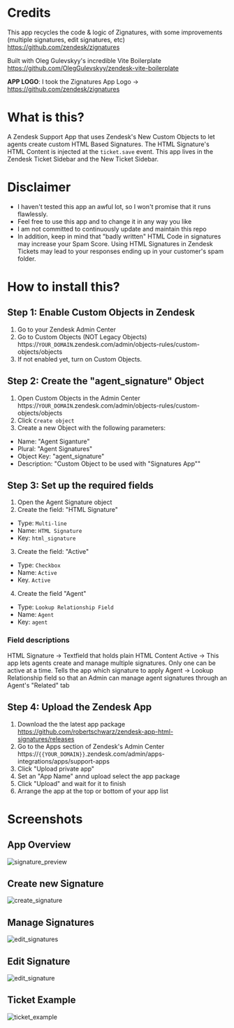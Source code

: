 # Credits
This app recycles the code & logic of Zignatures, with some improvements (multiple signatures, edit signatures, etc)
https://github.com/zendesk/zignatures

Built with Oleg Gulevskyy's incredible Vite Boilerplate
https://github.com/OlegGulevskyy/zendesk-vite-boilerplate

**APP LOGO**: I took the Zignatures App Logo -> https://github.com/zendesk/zignatures

# What is this?
A Zendesk Support App that uses Zendesk's New Custom Objects to let agents create custom HTML Based Signatures.
The HTML Signature's HTML Content is injected at the `ticket.save` event.
This app lives in the Zendesk Ticket Sidebar and the New Ticket Sidebar.

# Disclaimer
* I haven't tested this app an awful lot, so I won't promise that it runs flawlessly.
* Feel free to use this app and to change it in any way you like 
* I am not committed to continuously update and maintain this repo
* In addition, keep in mind that "badly written" HTML Code in signatures may increase your Spam Score. Using HTML Signatures in Zendesk Tickets may lead to your responses ending up in your customer's spam folder. 

# How to install this?
## Step 1: Enable Custom Objects in Zendesk
1. Go to your Zendesk Admin Center
2. Go to Custom Objects (NOT Legacy Objects) https://`YOUR_DOMAIN`.zendesk.com/admin/objects-rules/custom-objects/objects
3. If not enabled yet, turn on Custom Objects.

## Step 2: Create the "agent_signature" Object
1. Open Custom Objects in the Admin Center https://`YOUR_DOMAIN`.zendesk.com/admin/objects-rules/custom-objects/objects
2. Click `Create object`
3. Create a new Object with the following parameters:
  * Name: "Agent Siganture"
  * Plural: "Agent Signatures"
  * Object Key: "agent_signature"
  * Description: "Custom Object to be used with "Signatures App""

## Step 3: Set up the required fields
1. Open the Agent Signature object
2. Create the field: "HTML Signature"
  * Type: `Multi-line`
  * Name: `HTML Signature`
  * Key: `html_signature`
3. Create the field: "Active"
  * Type: `Checkbox`
  * Name: `Active`
  * Key. `Active`
4. Create the field "Agent"
  * Type: `Lookup Relationship Field`
  * Name: `Agent`
  * Key: `agent`

### Field descriptions
HTML Signature -> Textfield that holds plain HTML Content
Active -> This app lets agents create and manage multiple signatures. Only one can be active at a time. Tells the app which signature to apply
Agent -> Lookup Relationship field so that an Admin can manage agent signatures through an Agent's "Related" tab

## Step 4: Upload the Zendesk App
1. Download the the latest app package https://github.com/robertschwarz/zendesk-app-html-signatures/releases
2. Go to the Apps section of Zendesk's Admin Center https://`{{YOUR_DOMAIN}}`.zendesk.com/admin/apps-integrations/apps/support-apps
3. Click "Upload private app"
4. Set an "App Name" annd upload select the app package
5. Click "Upload" and wait for it to finish
6. Arrange the app at the top or bottom of your app list

# Screenshots
## App Overview
![signature_preview](https://github.com/robertschwarz/zendesk-app-html-signatures/assets/51233710/c5145399-7521-4c1e-9a8a-72d0699677a0)
## Create new Signature
![create_signature](https://github.com/robertschwarz/zendesk-app-html-signatures/assets/51233710/ca8b0ae2-220b-4cb5-a1d9-6d28f5f18295)
## Manage Signatures
![edit_signatures](https://github.com/robertschwarz/zendesk-app-html-signatures/assets/51233710/571043d5-4e32-4e23-b592-99f4b3dfa6a2)
## Edit Signature
![edit_signature](https://github.com/robertschwarz/zendesk-app-html-signatures/assets/51233710/005bd73b-f261-489b-92d9-00f618df350a)
## Ticket Example
![ticket_example](https://github.com/robertschwarz/zendesk-app-html-signatures/assets/51233710/f80a4b28-000a-444f-911e-772b13c382ac)
